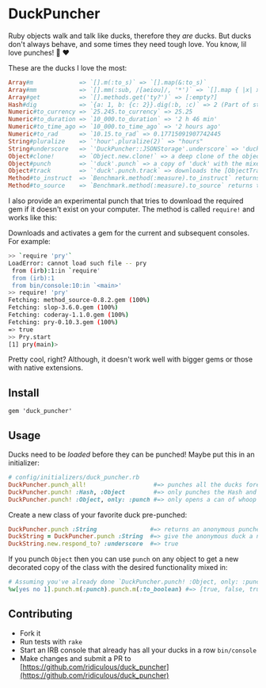 # DuckPuncher

Ruby objects walk and talk like ducks, therefore they _are_ ducks. But ducks don't always behave, and some times they need
tough love. You know, lil love punches! :punch: :heart:

These are the ducks I love the most:

```ruby
Array#m             => `[].m(:to_s)` => `[].map(&:to_s)` 
Array#mm            => `[].mm(:sub, /[aeiou]/, '*')` => `[].map { |x| x.sub(/[aeiou]/, '*') }` 
Array#get           => `[].methods.get('ty?')` => [:empty?] 
Hash#dig            => `{a: 1, b: {c: 2}}.dig(:b, :c)` => 2 (Part of standard lib in Ruby >= 2.3)
Numeric#to_currency => `25.245.to_currency` => 25.25 
Numeric#to_duration => `10_000.to_duration` => '2 h 46 min'
Numeric#to_time_ago => `10_000.to_time_ago` => '2 hours ago'
Numeric#to_rad      => `10.15.to_rad` => 0.17715091907742445
String#pluralize    => `'hour'.pluralize(2)` => "hours"
String#underscore   => `'DuckPuncher::JSONStorage'.underscore` => 'duck_puncher/json_storage'
Object#clone!       => `Object.new.clone!` => a deep clone of the object (using Marshal.dump)
Object#punch        => `'duck'.punch` => a copy of 'duck' with the mixed String punches
Object#track        => `'duck'.punch.track` => downloads the [ObjectTracker](https://github.com/ridiculous/object_tracker) gem if it's not available and starts tracking this object
Method#to_instruct  => `Benchmark.method(:measure).to_instruct` returns the Ruby VM instruction sequence for the method
Method#to_source    => `Benchmark.method(:measure).to_source` returns the method definition as a string
```

I also provide an experimental punch that tries to download the required gem if it doesn't exist on your computer. The
method is called `require!` and works like this:

Downloads and activates a gem for the current and subsequent consoles. For example:

```bash
>> `require 'pry'` 
LoadError: cannot load such file -- pry
 from (irb):1:in `require'
 from (irb):1
 from bin/console:10:in `<main>'
>> require! 'pry'
Fetching: method_source-0.8.2.gem (100%)
Fetching: slop-3.6.0.gem (100%)
Fetching: coderay-1.1.0.gem (100%)
Fetching: pry-0.10.3.gem (100%)
=> true
>> Pry.start
[1] pry(main)>
```

Pretty cool, right? Although, it doesn't work well with bigger gems or those with native extensions.

## Install

    gem 'duck_puncher'

## Usage

Ducks need to be _loaded_ before they can be punched! Maybe put this in an initializer:

```ruby
# config/initializers/duck_puncher.rb
DuckPuncher.punch_all!                   #=> punches all the ducks forever
DuckPuncher.punch! :Hash, :Object        #=> only punches the Hash and Object ducks
DuckPuncher.punch! :Object, only: :punch #=> only opens a can of whoop ass! Define one method to rule them all
```

Create a new class of your favorite duck pre-punched:

```ruby
DuckPuncher.punch :String               #=> returns an anonymous punched duck that inherits from String
DuckString = DuckPuncher.punch :String  #=> give the anonymous duck a name, so that you can use it!
DuckString.new.respond_to? :underscore  #=> true
```

If you punch `Object` then you can use `punch` on any object to get a new decorated copy of the class with the desired
functionality mixed in:

```ruby
# Assuming you've already done `DuckPuncher.punch! :Object, only: :punch`
%w[yes no 1].punch.m(:punch).punch.m(:to_boolean) #=> [true, false, true]
```

## Contributing

* Fork it
* Run tests with `rake`
* Start an IRB console that already has all your ducks in a row `bin/console`
* Make changes and submit a PR to [https://github.com/ridiculous/duck_puncher](https://github.com/ridiculous/duck_puncher)
